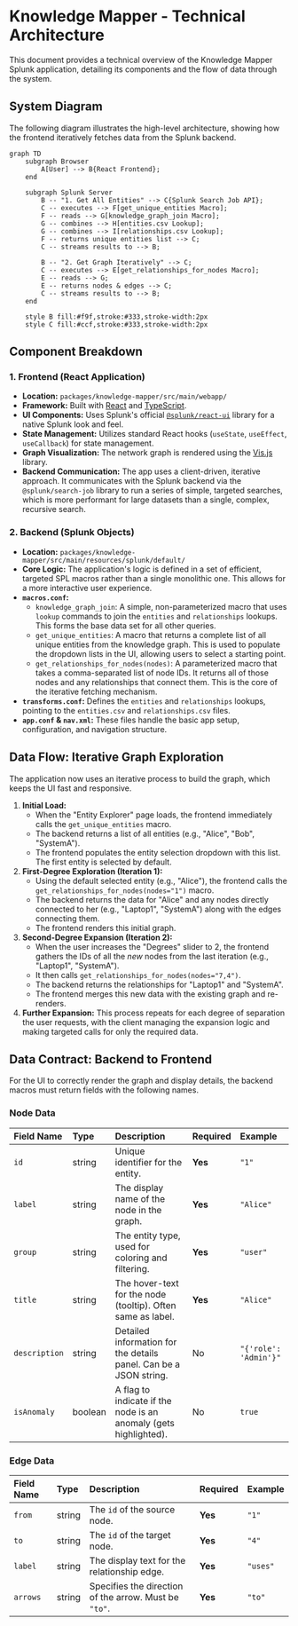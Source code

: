# Knowledge Mapper - Technical Architecture

This document provides a technical overview of the Knowledge Mapper Splunk application, detailing its components and the flow of data through the system.

## System Diagram

The following diagram illustrates the high-level architecture, showing how the frontend iteratively fetches data from the Splunk backend.

```mermaid
graph TD
    subgraph Browser
        A[User] --> B{React Frontend};
    end

    subgraph Splunk Server
        B -- "1. Get All Entities" --> C{Splunk Search Job API};
        C -- executes --> F[get_unique_entities Macro];
        F -- reads --> G[knowledge_graph_join Macro];
        G -- combines --> H[entities.csv Lookup];
        G -- combines --> I[relationships.csv Lookup];
        F -- returns unique entities list --> C;
        C -- streams results to --> B;
        
        B -- "2. Get Graph Iteratively" --> C;
        C -- executes --> E[get_relationships_for_nodes Macro];
        E -- reads --> G;
        E -- returns nodes & edges --> C;
        C -- streams results to --> B;
    end

    style B fill:#f9f,stroke:#333,stroke-width:2px
    style C fill:#ccf,stroke:#333,stroke-width:2px
```

## Component Breakdown

### 1. Frontend (React Application)

*   **Location:** `packages/knowledge-mapper/src/main/webapp/`
*   **Framework:** Built with [React](https://reactjs.org/) and [TypeScript](https://www.typescriptlang.org/).
*   **UI Components:** Uses Splunk's official [`@splunk/react-ui`](https://splunkui.splunk.com/Packages/react-ui) library for a native Splunk look and feel.
*   **State Management:** Utilizes standard React hooks (`useState`, `useEffect`, `useCallback`) for state management.
*   **Graph Visualization:** The network graph is rendered using the [Vis.js](https://visjs.org/) library.
*   **Backend Communication:** The app uses a client-driven, iterative approach. It communicates with the Splunk backend via the `@splunk/search-job` library to run a series of simple, targeted searches, which is more performant for large datasets than a single, complex, recursive search.

### 2. Backend (Splunk Objects)

*   **Location:** `packages/knowledge-mapper/src/main/resources/splunk/default/`
*   **Core Logic:** The application's logic is defined in a set of efficient, targeted SPL macros rather than a single monolithic one. This allows for a more interactive user experience.
*   **`macros.conf`:**
    *   `knowledge_graph_join`: A simple, non-parameterized macro that uses `lookup` commands to join the `entities` and `relationships` lookups. This forms the base data set for all other queries.
    *   `get_unique_entities`: A macro that returns a complete list of all unique entities from the knowledge graph. This is used to populate the dropdown lists in the UI, allowing users to select a starting point.
    *   `get_relationships_for_nodes(nodes)`: A parameterized macro that takes a comma-separated list of node IDs. It returns all of those nodes and any relationships that connect them. This is the core of the iterative fetching mechanism.
*   **`transforms.conf`:** Defines the `entities` and `relationships` lookups, pointing to the `entities.csv` and `relationships.csv` files.
*   **`app.conf` & `nav.xml`:** These files handle the basic app setup, configuration, and navigation structure.

## Data Flow: Iterative Graph Exploration

The application now uses an iterative process to build the graph, which keeps the UI fast and responsive.

1.  **Initial Load:**
    *   When the "Entity Explorer" page loads, the frontend immediately calls the `get_unique_entities` macro.
    *   The backend returns a list of all entities (e.g., "Alice", "Bob", "SystemA").
    *   The frontend populates the entity selection dropdown with this list. The first entity is selected by default.
2.  **First-Degree Exploration (Iteration 1):**
    *   Using the default selected entity (e.g., "Alice"), the frontend calls the `get_relationships_for_nodes(nodes="1")` macro.
    *   The backend returns the data for "Alice" and any nodes directly connected to her (e.g., "Laptop1", "SystemA") along with the edges connecting them.
    *   The frontend renders this initial graph.
3.  **Second-Degree Expansion (Iteration 2):**
    *   When the user increases the "Degrees" slider to 2, the frontend gathers the IDs of all the *new* nodes from the last iteration (e.g., "Laptop1", "SystemA").
    *   It then calls `get_relationships_for_nodes(nodes="7,4")`.
    *   The backend returns the relationships for "Laptop1" and "SystemA".
    *   The frontend merges this new data with the existing graph and re-renders.
4.  **Further Expansion:** This process repeats for each degree of separation the user requests, with the client managing the expansion logic and making targeted calls for only the required data.

## Data Contract: Backend to Frontend

For the UI to correctly render the graph and display details, the backend macros must return fields with the following names.

### Node Data

| Field Name | Type | Description | Required | Example |
| :--- | :--- | :--- | :--- | :--- |
| `id` | string | Unique identifier for the entity. | **Yes** | `"1"` |
| `label` | string | The display name of the node in the graph. | **Yes** | `"Alice"` |
| `group` | string | The entity type, used for coloring and filtering. | **Yes** | `"user"` |
| `title` | string | The hover-text for the node (tooltip). Often same as label. | **Yes** | `"Alice"` |
| `description` | string | Detailed information for the details panel. Can be a JSON string. | No | `"{'role': 'Admin'}"` |
| `isAnomaly` | boolean | A flag to indicate if the node is an anomaly (gets highlighted). | No | `true` |

### Edge Data

| Field Name | Type | Description | Required | Example |
| :--- | :--- | :--- | :--- | :--- |
| `from` | string | The `id` of the source node. | **Yes** | `"1"` |
| `to` | string | The `id` of the target node. | **Yes** | `"4"` |
| `label` | string | The display text for the relationship edge. | **Yes** | `"uses"` |
| `arrows`| string | Specifies the direction of the arrow. Must be `"to"`. | **Yes** | `"to"` | 
